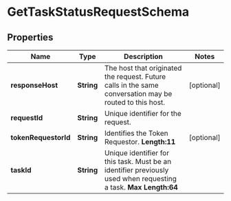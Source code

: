 
# GetTaskStatusRequestSchema

## Properties
Name | Type | Description | Notes
------------ | ------------- | ------------- | -------------
**responseHost** | **String** | The host that originated the request. Future calls in the same conversation may be routed to this host.  |  [optional]
**requestId** | **String** | Unique identifier for the request.  | 
**tokenRequestorId** | **String** | Identifies the Token Requestor.  __Length:11__  |  [optional]
**taskId** | **String** | Unique identifier for this task. Must be an identifier previously used when requesting a task.    __Max Length:64__  | 



